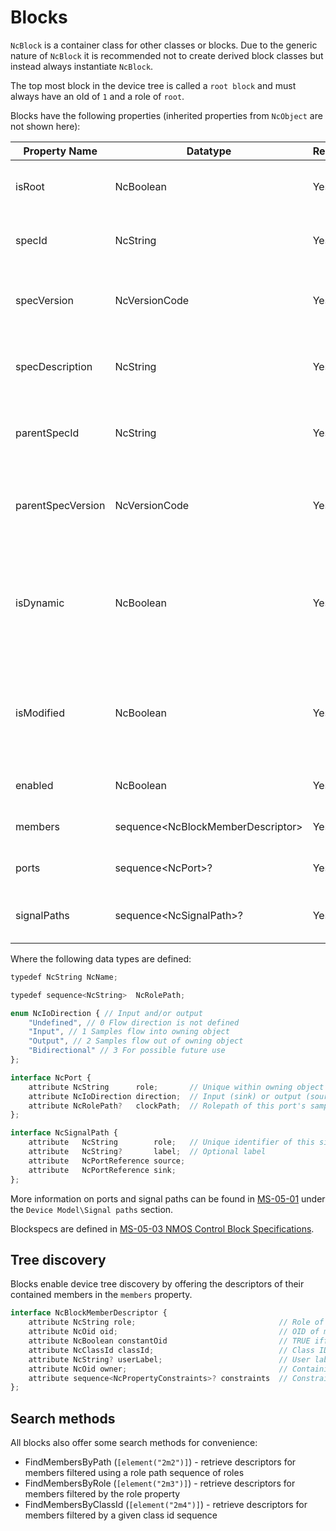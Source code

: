 # Blocks

`NcBlock` is a container class for other classes or blocks. Due to the generic nature of `NcBlock` it is recommended not to create derived block classes but instead always instantiate `NcBlock`.

The top most block in the device tree is called a `root block` and must always have an oId of `1` and a role of `root`.

Blocks have the following properties (inherited properties from `NcObject` are not shown here):

| **Property Name** | **Datatype**                        | **Readonly** | **Description**                                                                    |
| ----------------- | ----------------------------------- | ------------ | -----------------------------------------------------------------------------------|
| isRoot            | NcBoolean                           | Yes          | Indicates if the block is the root block                                           |
| specId            | NcString                            | Yes          | Global ID of blockspec that defines this block                                     |
| specVersion       | NcVersionCode                       | Yes          | Version code of blockspec that defines this block                                  |
| specDescription   | NcString                            | Yes          | Description of blockSpec that defines this block                                   |
| parentSpecId      | NcString                            | Yes          | Global ID of parent of blockspec that defines this block                           |
| parentSpecVersion | NcVersionCode                       | Yes          | Version code of parent of blockspec that defines this block                        |
| isDynamic         | NcBoolean                           | Yes          | Indicates if the contents of the block can change (members, ports or signal paths) |
| isModified        | NcBoolean                           | Yes          | Indicates if the contents of the block have changed since the last restart         |
| enabled           | NcBoolean                           | Yes          | Indicates if the block is functional                                               |
| members           | sequence\<NcBlockMemberDescriptor\> | Yes          | Oids of this block's members                                                       |
| ports             | sequence\<NcPort\>?                 | Yes          | This block's ports                                                                 |
| signalPaths       | sequence\<NcSignalPath\>?           | Yes          | This block's signal paths                                                          |

Where the following data types are defined:

```typescript
typedef NcString NcName;

typedef sequence<NcString>  NcRolePath;

enum NcIoDirection { // Input and/or output
    "Undefined", // 0 Flow direction is not defined
    "Input", // 1 Samples flow into owning object
    "Output", // 2 Samples flow out of owning object
    "Bidirectional" // 3 For possible future use
};

interface NcPort {
    attribute NcString      role;       // Unique within owning object
    attribute NcIoDirection direction;  // Input (sink) or output (source) port
    attribute NcRolePath?   clockPath;  // Rolepath of this port's sample clock or null if none
};

interface NcSignalPath {
    attribute   NcString        role;   // Unique identifier of this signal path in this block
    attribute   NcString?       label;  // Optional label
    attribute   NcPortReference source;
    attribute   NcPortReference sink;
};
```

More information on ports and signal paths can be found in [MS-05-01](https://specs.amwa.tv/ms-05-01) under the `Device Model\Signal paths` section.

Blockspecs are defined in [MS-05-03 NMOS Control Block Specifications](https://specs.amwa.tv/ms-05-03).

## Tree discovery

Blocks enable device tree discovery by offering the descriptors of their contained members in the `members` property.

```typescript
interface NcBlockMemberDescriptor {
    attribute NcString role;                                // Role of member in its containing block
    attribute NcOid oid;                                    // OID of member
    attribute NcBoolean constantOid                         // TRUE iff member's OID is hardwired into device 
    attribute NcClassId classId;                            // Class ID
    attribute NcString? userLabel;                          // User label
    attribute NcOid owner;                                  // Containing block's OID
    attribute sequence<NcPropertyConstraints>? constraints  // Constraints on this member or, for a block, its members.
};
```

## Search methods

All blocks also offer some search methods for convenience:

* FindMembersByPath (`[element("2m2")]`) - retrieve descriptors for members filtered using a role path sequence of roles
* FindMembersByRole (`[element("2m3")]`) - retrieve descriptors for members filtered by the role property
* FindMembersByClassId (`[element("2m4")]`) - retrieve descriptors for members filtered by a given class id sequence
